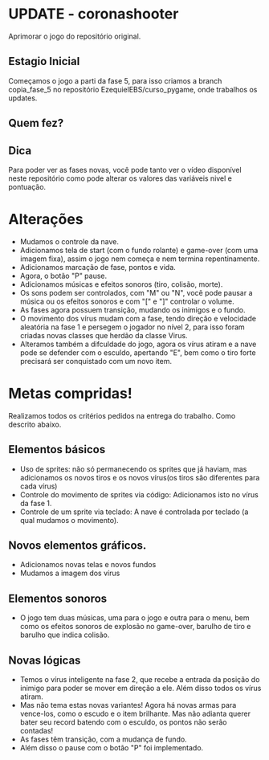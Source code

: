 # UPDATE - coronashooter
Aprimorar o jogo do repositório original.

## Estagio Inicial

Começamos o jogo a parti da fase 5, para isso criamos a branch copia_fase_5 no repositório EzequielEBS/curso_pygame, onde trabalhos os updates.

## Quem fez?

## Dica

Para poder ver as fases novas, você pode tanto ver o vídeo disponível neste repositório como pode alterar os valores das variáveis nivel e pontuação.

# Alterações

* Mudamos o controle da nave.
* Adicionamos tela de start (com o fundo rolante) e game-over (com uma imagem fixa), assim o jogo nem começa e nem termina repentinamente.
* Adicionamos marcação de fase, pontos e vida.
* Agora, o botão "P" pause.
* Adicionamos músicas e efeitos sonoros (tiro, colisão, morte).
* Os sons podem ser controlados, com "M" ou "N", você pode pausar a música ou os efeitos sonoros e com "\[" e "\]" controlar o volume.
* As fases agora possuem transição, mudando os inimigos e o fundo.
* O movimento dos vírus mudam com a fase, tendo direção e velocidade aleatória na fase 1 e persegem o jogador no nível 2, para isso foram criadas novas classes que herdão da classe Virus.
* Alteramos também a difculdade do jogo, agora os vírus atiram e a nave pode se defender com o esculdo, apertando "E", bem como o tiro forte precisará ser conquistado com um novo item.

# Metas compridas!

Realizamos todos os critérios pedidos na entrega do trabalho. Como descrito abaixo.

## Elementos básicos

* Uso de sprites: não só permanecendo os sprites que já haviam, mas adicionamos os novos tiros e os novos vírus(os tiros são diferentes para cada vírus)
* Controle do movimento de sprites via código: Adicionamos isto no vírus da fase 1.
* Controle de um sprite via teclado: A nave é controlada por teclado (a qual mudamos o movimento).

## Novos elementos gráficos.

* Adicionamos novas telas e novos fundos
* Mudamos a imagem dos vírus

## Elementos sonoros

* O jogo tem duas músicas, uma para o jogo e outra para o menu, bem como os efeitos sonoros de explosão no game-over, barulho de tiro e barulho que indica colisão.

## Novas lógicas

* Temos o vírus inteligente na fase 2, que recebe a entrada da posição do inimigo para poder se mover em direção a ele. Além disso todos os vírus atiram.
* Mas não tema estas novas variantes! Agora há novas armas para vence-los, como o escudo e o item brilhante. Mas não adianta querer bater seu record batendo com o esculdo, os pontos não serão contadas!
* As fases têm transição, com a mudança de fundo.
* Além disso o pause com o botão "P" foi implementado.
